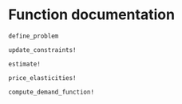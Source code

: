 # Function documentation
```@docs
define_problem
```

```@docs
update_constraints!
```

```@docs
estimate!
```

```@docs
price_elasticities!
```

```@docs
compute_demand_function!
```